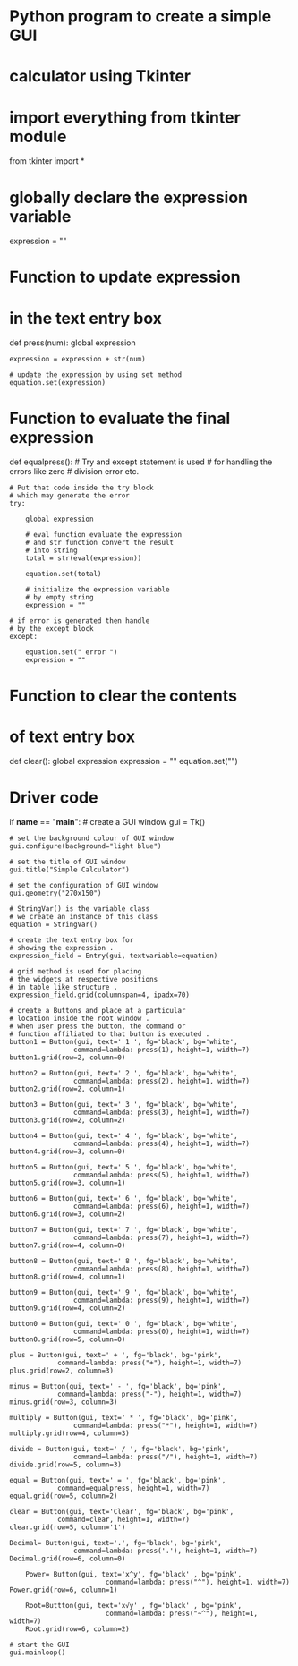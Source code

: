 # Python program to create a simple GUI
# calculator using Tkinter

# import everything from tkinter module
from tkinter import *

# globally declare the expression variable
expression = ""


# Function to update expression
# in the text entry box
def press(num):
	global expression

	expression = expression + str(num)

	# update the expression by using set method
	equation.set(expression)


# Function to evaluate the final expression
def equalpress():
	# Try and except statement is used
	# for handling the errors like zero
	# division error etc.

	# Put that code inside the try block
	# which may generate the error
	try:

		global expression

		# eval function evaluate the expression
		# and str function convert the result
		# into string
		total = str(eval(expression))

		equation.set(total)

		# initialize the expression variable
		# by empty string
		expression = ""

	# if error is generated then handle
	# by the except block
	except:

		equation.set(" error ")
		expression = ""


# Function to clear the contents
# of text entry box
def clear():
	global expression
	expression = ""
	equation.set("")


# Driver code
if __name__ == "__main__":
	# create a GUI window
	gui = Tk()

	# set the background colour of GUI window
	gui.configure(background="light blue")

	# set the title of GUI window
	gui.title("Simple Calculator")

	# set the configuration of GUI window
	gui.geometry("270x150")

	# StringVar() is the variable class
	# we create an instance of this class
	equation = StringVar()

	# create the text entry box for
	# showing the expression .
	expression_field = Entry(gui, textvariable=equation)

	# grid method is used for placing
	# the widgets at respective positions
	# in table like structure .
	expression_field.grid(columnspan=4, ipadx=70)

	# create a Buttons and place at a particular
	# location inside the root window .
	# when user press the button, the command or
	# function affiliated to that button is executed .
	button1 = Button(gui, text=' 1 ', fg='black', bg='white',
					command=lambda: press(1), height=1, width=7)
	button1.grid(row=2, column=0)

	button2 = Button(gui, text=' 2 ', fg='black', bg='white',
					command=lambda: press(2), height=1, width=7)
	button2.grid(row=2, column=1)

	button3 = Button(gui, text=' 3 ', fg='black', bg='white',
					command=lambda: press(3), height=1, width=7)
	button3.grid(row=2, column=2)

	button4 = Button(gui, text=' 4 ', fg='black', bg='white',
					command=lambda: press(4), height=1, width=7)
	button4.grid(row=3, column=0)

	button5 = Button(gui, text=' 5 ', fg='black', bg='white',
					command=lambda: press(5), height=1, width=7)
	button5.grid(row=3, column=1)

	button6 = Button(gui, text=' 6 ', fg='black', bg='white',
					command=lambda: press(6), height=1, width=7)
	button6.grid(row=3, column=2)

	button7 = Button(gui, text=' 7 ', fg='black', bg='white',
					command=lambda: press(7), height=1, width=7)
	button7.grid(row=4, column=0)

	button8 = Button(gui, text=' 8 ', fg='black', bg='white',
					command=lambda: press(8), height=1, width=7)
	button8.grid(row=4, column=1)

	button9 = Button(gui, text=' 9 ', fg='black', bg='white',
					command=lambda: press(9), height=1, width=7)
	button9.grid(row=4, column=2)

	button0 = Button(gui, text=' 0 ', fg='black', bg='white',
					command=lambda: press(0), height=1, width=7)
	button0.grid(row=5, column=0)

	plus = Button(gui, text=' + ', fg='black', bg='pink',
				command=lambda: press("+"), height=1, width=7)
	plus.grid(row=2, column=3)

	minus = Button(gui, text=' - ', fg='black', bg='pink',
				command=lambda: press("-"), height=1, width=7)
	minus.grid(row=3, column=3)

	multiply = Button(gui, text=' * ', fg='black', bg='pink',
					command=lambda: press("*"), height=1, width=7)
	multiply.grid(row=4, column=3)

	divide = Button(gui, text=' / ', fg='black', bg='pink',
					command=lambda: press("/"), height=1, width=7)
	divide.grid(row=5, column=3)

	equal = Button(gui, text=' = ', fg='black', bg='pink',
				command=equalpress, height=1, width=7)
	equal.grid(row=5, column=2)

	clear = Button(gui, text='Clear', fg='black', bg='pink',
				command=clear, height=1, width=7)
	clear.grid(row=5, column='1')

	Decimal= Button(gui, text='.', fg='black', bg='pink',
					command=lambda: press('.'), height=1, width=7)
	Decimal.grid(row=6, column=0)

        Power= Button(gui, text='x^y', fg='black' , bg='pink',
	                        command=lambda: press("^"), height=1, width=7)
	Power.grid(row=6, column=1)

        Root=Buttton(gui, text='x√y' , fg='black' , bg='pink',
	                        command=lambda: press("~^"), height=1, width=7)
        Root.grid(row=6, column=2)
	                        
	# start the GUI
	gui.mainloop()
